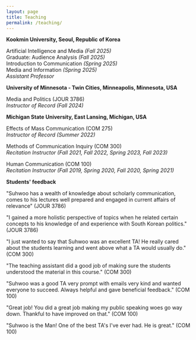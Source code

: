 ```yaml
---
layout: page
title: Teaching
permalink: /teaching/
---
```

**Kookmin University, Seoul, Republic of Korea**

Artificial Intelligence and Media *(Fall 2025)*<br>
Graduate: Audience Analysis *(Fall 2025)*<br>
Introduction to Communication *(Spring 2025)*<br>
Media and Information *(Spring 2025)*<br>
*Assistant Professor*<br>

**University of Minnesota - Twin Cities, Minneapolis, Minnesota, USA**

Media and Politics (JOUR 3786)<br>
*Instructor of Record (Fall 2024)*<br>

**Michigan State University, East Lansing, Michigan, USA**

Effects of Mass Communication (COM 275)<br>
*Instructor of Record (Summer 2022)*<br>

Methods of Communication Inquiry (COM 300)<br>
*Recitation Instructor (Fall 2021, Fall 2022, Spring 2023, Fall 2023)*

Human Communication (COM 100)<br>
*Recitation Instructor (Fall 2019, Spring 2020, Fall 2020, Spring 2021)*

**Students' feedback**

"Suhwoo has a wealth of knowledge about scholarly communication, comes to his lectures well prepared and engaged in current affairs of relevance" (JOUR 3786)

"I gained a more holistic perspective of topics when he related certain concepts to his knowledge of and experience with South Korean politics." (JOUR 3786)

"I just wanted to say that Suhwoo was an excellent TA! He really cared about the students learning and went above what a TA would usually do." (COM 300)

"The teaching assistant did a good job of making sure the students understood the material in this course." (COM 300)

"Suhwoo was a good TA very prompt with emails very kind and wanted everyone to succeed. Always helpful and gave beneficial feedback." (COM 100)

"Great job! You did a great job making my public speaking woes go way down. Thankful to have improved on that." (COM 100)

"Suhwoo is the Man! One of the best TA's I've ever had. He is great." (COM 100)

